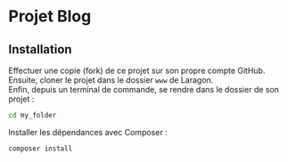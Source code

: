 # Projet Blog

## Installation

Effectuer une copie (fork) de ce projet sur son propre compte GitHub.  
Ensuite, cloner le projet dans le dossier `www` de Laragon.  
Enfin, depuis un terminal de commande, se rendre dans le dossier de son projet :

```bash
cd my_folder
```

Installer les dépendances avec Composer :

```bash
composer install
```